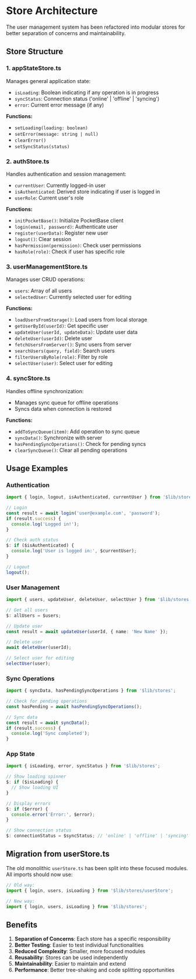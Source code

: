 # Store Architecture

The user management system has been refactored into modular stores for better separation of concerns and maintainability.

## Store Structure

### 1. **appStateStore.ts**
Manages general application state:
- `isLoading`: Boolean indicating if any operation is in progress
- `syncStatus`: Connection status ('online' | 'offline' | 'syncing')
- `error`: Current error message (if any)

**Functions:**
- `setLoading(loading: boolean)`
- `setError(message: string | null)`
- `clearError()`
- `setSyncStatus(status)`

### 2. **authStore.ts**
Handles authentication and session management:
- `currentUser`: Currently logged-in user
- `isAuthenticated`: Derived store indicating if user is logged in
- `userRole`: Current user's role

**Functions:**
- `initPocketBase()`: Initialize PocketBase client
- `login(email, password)`: Authenticate user
- `register(userData)`: Register new user
- `logout()`: Clear session
- `hasPermission(permission)`: Check user permissions
- `hasRole(role)`: Check if user has specific role

### 3. **userManagementStore.ts**
Manages user CRUD operations:
- `users`: Array of all users
- `selectedUser`: Currently selected user for editing

**Functions:**
- `loadUsersFromStorage()`: Load users from local storage
- `getUserById(userId)`: Get specific user
- `updateUser(userId, updateData)`: Update user data
- `deleteUser(userId)`: Delete user
- `fetchUsersFromServer()`: Sync users from server
- `searchUsers(query, field)`: Search users
- `filterUsersByRole(role)`: Filter by role
- `selectUser(user)`: Select user for editing

### 4. **syncStore.ts**
Handles offline synchronization:
- Manages sync queue for offline operations
- Syncs data when connection is restored

**Functions:**
- `addToSyncQueue(item)`: Add operation to sync queue
- `syncData()`: Synchronize with server
- `hasPendingSyncOperations()`: Check for pending syncs
- `clearSyncQueue()`: Clear all pending operations

## Usage Examples

### Authentication
```typescript
import { login, logout, isAuthenticated, currentUser } from '$lib/stores';

// Login
const result = await login('user@example.com', 'password');
if (result.success) {
  console.log('Logged in!');
}

// Check auth status
$: if ($isAuthenticated) {
  console.log('User is logged in:', $currentUser);
}

// Logout
logout();
```

### User Management
```typescript
import { users, updateUser, deleteUser, selectUser } from '$lib/stores';

// Get all users
$: allUsers = $users;

// Update user
const result = await updateUser(userId, { name: 'New Name' });

// Delete user
await deleteUser(userId);

// Select user for editing
selectUser(user);
```

### Sync Operations
```typescript
import { syncData, hasPendingSyncOperations } from '$lib/stores';

// Check for pending operations
const hasPending = await hasPendingSyncOperations();

// Sync data
const result = await syncData();
if (result.success) {
  console.log('Sync completed');
}
```

### App State
```typescript
import { isLoading, error, syncStatus } from '$lib/stores';

// Show loading spinner
$: if ($isLoading) {
  // Show loading UI
}

// Display errors
$: if ($error) {
  console.error('Error:', $error);
}

// Show connection status
$: connectionStatus = $syncStatus; // 'online' | 'offline' | 'syncing'
```

## Migration from userStore.ts

The old monolithic `userStore.ts` has been split into these focused modules. All imports should now use:

```typescript
// Old way:
import { login, users, isLoading } from '$lib/stores/userStore';

// New way:
import { login, users, isLoading } from '$lib/stores';
```

## Benefits

1. **Separation of Concerns**: Each store has a specific responsibility
2. **Better Testing**: Easier to test individual functionalities
3. **Reduced Complexity**: Smaller, more focused modules
4. **Reusability**: Stores can be used independently
5. **Maintainability**: Easier to maintain and extend
6. **Performance**: Better tree-shaking and code splitting opportunities
